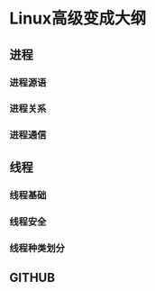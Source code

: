 


# Linux高级变成大纲

## 进程

### 进程源语
### 进程关系
### 进程通信

## 线程

### 线程基础
### 线程安全
### 线程种类划分

## GITHUB
